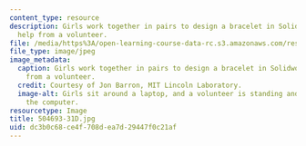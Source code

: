 ```yaml
---
content_type: resource
description: Girls work together in pairs to design a bracelet in Solidworks with
  help from a volunteer.
file: /media/https%3A/open-learning-course-data-rc.s3.amazonaws.com/res-2-005-girls-who-build-make-your-own-wearables-workshop-spring-2015/dc3b0c68ce4f708dea7d29447f0c21af_504693-31D.jpg
file_type: image/jpeg
image_metadata:
  caption: Girls work together in pairs to design a bracelet in Solidworks with help
    from a volunteer.
  credit: Courtesy of Jon Barron, MIT Lincoln Laboratory.
  image-alt: Girls sit around a laptop, and a volunteer is standing and helping at
    the computer.
resourcetype: Image
title: 504693-31D.jpg
uid: dc3b0c68-ce4f-708d-ea7d-29447f0c21af
---
```

